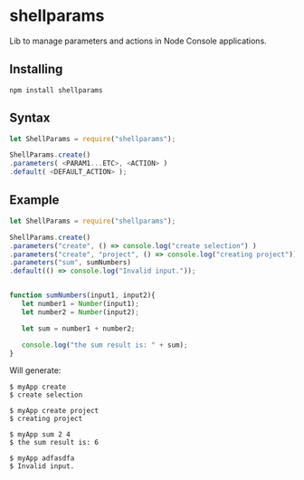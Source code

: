 # shellparams

Lib to manage parameters and actions in Node Console applications.


## Installing
```
npm install shellparams
```

## Syntax
```js
let ShellParams = require("shellparams");

ShellParams.create()
.parameters( <PARAM1...ETC>, <ACTION> )
.default( <DEFAULT_ACTION> );
```

## Example

```js
let ShellParams = require("shellparams");

ShellParams.create()
.parameters("create", () => console.log("create selection") )
.parameters("create", "project", () => console.log("creating project"))
.parameters("sum", sumNumbers)
.default(() => console.log("Invalid input."));


function sumNumbers(input1, input2){
   let number1 = Number(input1);
   let number2 = Number(input2);

   let sum = number1 + number2;

   console.log("the sum result is: " + sum);
}
```

Will generate:
```
$ myApp create
$ create selection
```

```
$ myApp create project
$ creating project
```

```
$ myApp sum 2 4
$ the sum result is: 6
```

```
$ myApp adfasdfa
$ Invalid input.
```